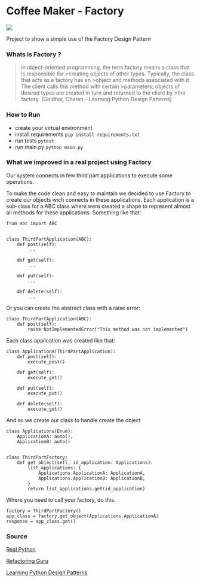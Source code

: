 # Coffee Maker - Factory #
![](https://img.shields.io/badge/Python-3.10.8-blue.svg)

Project to show a simple use of the Factory Design Pattern


### Whats is Factory ?

>In object-oriented programming, the term factory means a class that is responsible for >creating objects of other types. Typically, the class that acts as a factory has an  >object and methods associated with it. The client calls this method with certain  >parameters; objects of desired types are created in turn and returned to the client by >the factory.
>(Giridhar, Chetan - Learning Python Design Patterns)

### How to Run

- create your virtual environment
- install requirements `pip install requirements.txt`
- run tests `pytest`
- run main.py `python main.py`


### What we improved in a real project using Factory

Our system connects in few third part applications to execute some operations.

To make the code clean and easy to maintain we decided to use Factory to create our objects wich connects in these applications.
Each application is a sub-class for a ABC class where were created a shape to represent almost all methods for these applications. Something like that:

```
from abc import ABC


class ThirdPartApplication(ABC):
    def post(self):
        ...

    def get(self):
        ...

    def put(self):
        ...

    def delete(self):
        ...

```

Or you can create the abstract class with a raise error:

```
class ThirdPartApplication(ABC):
    def post(self):
        raise NotImplementedError("This method was not implemented")

```


Each class application was created like that:

```
class ApplicationA(ThirdPartApplication):
    def post(self):
        execute_post()

    def get(self):
        execute_get()

    def put(self):
        execute_put()

    def delete(self):
        execute_get()

```

And so we create our class to handle create the object

```
class Applications(Enum):
    ApplicationA: auto(),
    ApplicationB: auto()


class ThirdPartFactory:
    def get_object(sefl, id_application: Applications):
        list_applications: {
            Applications.ApplicationA: ApplicationA,
            Applications.ApplicationB: ApplicationB,
        }
        return list_applications.get(id_application)

```

Where you need to call your factory, do this.
```
factory = ThirdPartFactory()
app_class = factory.get_object(Applications.ApplicationA)
response = app_class.get()

```

### Source

[Real Python](https://realpython.com/factory-method-python/)

[Refactoring Guru](https://refactoring.guru/design-patterns/factory-method/python/example)

[Learning Python Design Patterns](https://www.amazon.com/Learning-Python-Design-Patterns-Second-ebook/dp/B018XYKNOM/ref=sr_1_1)